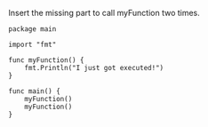 Insert the missing part to call myFunction two times.

    package main
    
    import "fmt"
    
    func myFunction() {
        fmt.Println("I just got executed!")
    }
    
    func main() {
        myFunction()
        myFunction()
    }
